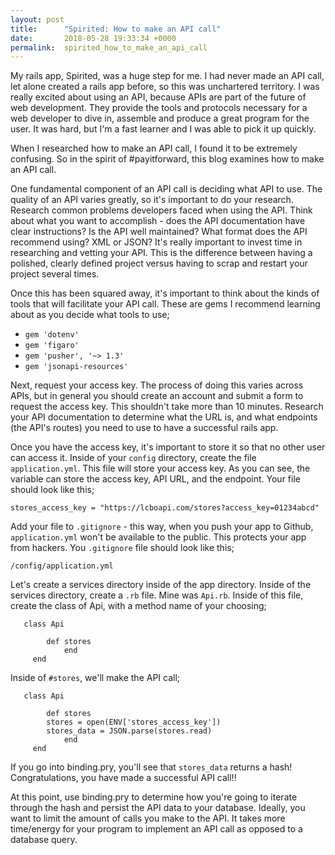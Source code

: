```yaml
---
layout: post
title:      "Spirited: How to make an API call"
date:       2018-05-28 19:33:34 +0000
permalink:  spirited_how_to_make_an_api_call
---
```



My rails app, Spirited, was a huge step for me. I had never made an API call, let alone created a rails app before, so this was unchartered territory. I was really excited about using an API, because APIs are part of the future of web development. They provide the tools and protocols necessary for a web developer to dive in, assemble and produce a great program for the user. It was hard, but I'm a fast learner and I was able to pick it up quickly. 

When I researched how to make an API call, I found it to be extremely confusing. So in the spirit of #payitforward, this blog examines how to make an API call.

One fundamental component of an API call is deciding what API to use. The quality of an API varies greatly, so it's important to do your research. Research common problems developers faced when using the API. Think about what you want to accomplish - does the API documentation have clear instructions? Is the API well maintained? What format does the API recommend using? XML or JSON? It's really important to invest time in researching and vetting your API. This is the difference between having a polished, clearly defined project versus having to scrap and restart your project several times.

Once this has been squared away, it's important to think about the kinds of tools that will facilitate your API call. 
These are gems I recommend learning about as you decide what tools to use; 

* `gem 'dotenv'`
* `gem 'figaro'`
* `gem 'pusher', '~> 1.3'`
* `gem 'jsonapi-resources'`

Next, request your access key. The process of doing this varies across APIs, but in general you should create an account and submit a form to request the access key. This shouldn't take more than 10 minutes. Research your API documentation to determine what the URL is, and what endpoints (the API's routes) you need to use to have a successful rails app.

Once you have the access key, it's important to store it so that no other user can access it. Inside of your `config` directory, create the file `application.yml`. This file will store your access key. As you can see, the variable can store the access key, API URL, and the endpoint. Your file should look like this;

```
stores_access_key = "https://lcboapi.com/stores?access_key=01234abcd"
```

Add your file to `.gitignore` - this way, when you push your app to Github, `application.yml` won't be available to the public. This protects your app from hackers. You `.gitignore` file should look like this;

```
/config/application.yml
``` 

Let's create a services directory inside of the app directory. Inside of the services directory, create a `.rb` file. Mine was `Api.rb`. Inside of this file, create the class of Api, with a method name of your choosing;

```
   class Api
	 
	    def stores 
			end 
	 end 

```

Inside of `#stores`, we'll make the API call;

```
   class Api
	 
	    def stores 
        stores = open(ENV['stores_access_key'])
        stores_data = JSON.parse(stores.read)
			end 
	 end 

```

If you go into binding.pry, you'll see that `stores_data` returns a hash! Congratulations, you have made a successful API call!! 

At this point, use binding.pry to determine how you're going to iterate through the hash and persist the API data to your database. Ideally, you want to limit the amount of calls you make to the API. It takes more time/energy for your program to implement an API call as opposed to a database query.


 
